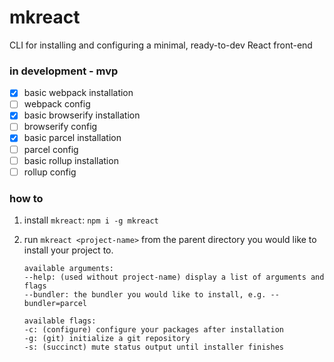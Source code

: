 # mkreact
CLI for installing and configuring a minimal, ready-to-dev React front-end

### in development - mvp
- [x] basic webpack installation
- [ ] webpack config
- [x] basic browserify installation
- [ ] browserify config
- [x] basic parcel installation
- [ ] parcel config
- [ ] basic rollup installation
- [ ] rollup config

### how to
1. install `mkreact`: `npm i -g mkreact`
2. run `mkreact <project-name>` from the parent directory you would like to install your project to.

    ```
    available arguments:
    --help: (used without project-name) display a list of arguments and flags
    --bundler: the bundler you would like to install, e.g. --bundler=parcel
    ```
    ```
    available flags:
    -c: (configure) configure your packages after installation
    -g: (git) initialize a git repository
    -s: (succinct) mute status output until installer finishes
    ```
